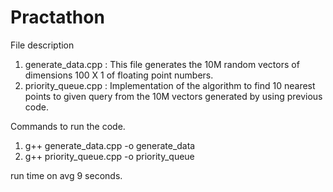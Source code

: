 # Practathon

File description

1. generate_data.cpp : This file generates the 10M random vectors of dimensions 100 X 1 of floating point numbers.
2. priority_queue.cpp : Implementation of the algorithm to find 10 nearest points to given query from the 10M vectors generated by using previous code.

Commands to run the code.

1. g++ generate_data.cpp -o generate_data
2. g++ priority_queue.cpp -o priority_queue

run time on avg 9 seconds.
